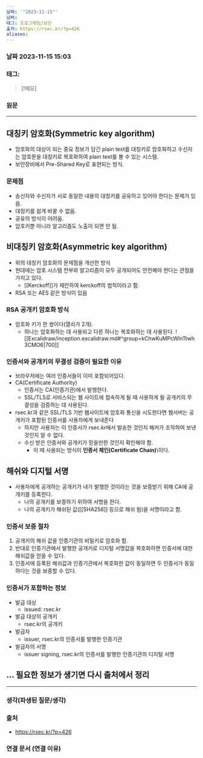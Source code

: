 ```yaml
---
날짜: '"2023-11-15"'
넘버: 
태그: 프로그래밍/보안
출처: https://rsec.kr/?p=426
aliases:
---
```

### 날짜  2023-11-15 15:03

### 태그:

>[!메모]
>

### 원문
---
## 대칭키 암호화(Symmetric key algorithm)
- 암호화의 대상이 되는 중요 정보가 담긴 plain text를 대칭키로 암호화하고 수신자는 암호문을 대칭키로 복호화하여 plain text를 볼 수 있는 시스템.
- 보안장비에서 Pre-Shared Key로 표현되는 방식.
### 문제점
- 송신자와 수신자가 서로 동일한 내용의 대칭키를 공유하고 있어야 한다는 문제가 있음.
- 대칭키를 쉽게 바꿀 수 없음.
- 공유의 방식이 어려움.
- 암호키뿐 아니라 알고리즘도 노출이 되면 안 됨.
## 비대칭키 암호화(Asymmetric key algorithm)
- 위의 대칭키 암호화의 문제점을 개선한 방식
- 현대에는 암호 시스템 전부와 알고리즘이 모두 공개되어도 안전해야 한다는 관점을 가지고 있다.
	- [[Kerckoff]]가 제안하여 kerckoff의 법칙이라고 함.
- RSA 또는 AES 같은 방식이 있음
### RSA 공개키 암호화 방식
- 암호화 키가 한 쌍이다(열쇠가 2개).
	- 하나는 암호화하는 데 사용되고 다른 하나는 복호화하는 데 사용된다.
![[Excalidraw/inception.excalidraw.md#^group=kChwKuMPcWlnTtwh3CMO6|700]]

### 인증서와 공개키의 무결성 검증이 필요한 이유
- 브라우저에는 여러 인증서들이 이미 포함되어있다.
- CA(Certificate Authority)
	- 인증서는 CA(인증기관)에서 발행한다.
	- SSL/TLS로 서비스되는 웹 사이트에 접속하게 될 때 사용하게 될 공개키의 무결성을 검증하는 데 사용된다.
- rsec.kr과 같은 SSL/TLS 기반 웹사이트에 암호화 통신을 시도한다면 웹서버는 공개키가 포함된 인증서를 사용자에게 보내준다
	- 하지만 사용자는 이 인증서가 rsec.kr에서 발송한 것인지 해커가 조작하여 보낸 것인지 알 수 없다.
	- 수신 받은 인증서와 공개키가 믿을만한 것인지 확인해야 함.
		- 이 때 사용되는 방식이 **인증서 체인(Certificate Chain)**\이다.
## 해쉬와 디지털 서명
- 사용자에게 공개하는 공개키가 내가 발행한 것이라는 것을 보증받기 위해 CA에 공개키를 등록한다.
	- 나의 공개키를 보증하기 위하여 서명을 한다.
	- 나의 공개키가 해쉬된 값([[SHA256]] 등으로 해쉬 됨)을 서명이라고 함.
### 인증서 보증 절차
1. 공개키의 해쉬 값을 인증기관의 비밀키로 암호화 함.
2. 반대로 인증기관에서 발행한 공개키로 디지털 서명값을 복호화하면 인증서에 대한 해쉬값을 얻을 수 있다.
3. 인증서에 등록된 해쉬값과 인증기관에서 복호화한 값이 동일하면 두 인증서가 동일하다는 것을 보증할 수 있다.
### 인증서가 포함하는 정보
- 발급 대상
	- issued: rsec.kr
- 발급 대상의 공개키
	- rsec.kr의 공개키
- 발급자
	- issuer, rsec.kr의 인증서를 발행한 인증기관
- 발급자의 서명
	- issuer signing, rsec.kr의 인증서를 발행한 인증기관의 디지털 서명
## ... 필요한 정보가 생기면 다시 출처에서 정리

---
### 생각(파생된 질문/생각)

### 출처
- https://rsec.kr/?p=426
### 연결 문서 (연결 이유)

